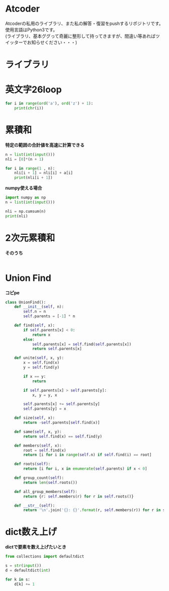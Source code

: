 # Atcoder

Atcoderの私用のライブラリ、また私の解答・復習をpushするリポジトリです。
使用言語はPython3です。<br>
(ライブラリ、基本ググって奇麗に整形して持ってきますが、間違い等あればツイッターでお知らせください・・・)


# ライブラリ


# 英文字26loop

```py
for i in range(ord('a'), ord('z') + 1):
    print(chr(i))

```

# 累積和
**特定の範囲の合計値を高速に計算できる**

```py
n = list(int(input()))
nli = [0]*(n + 1)

for i in range(1 , n):
    nli[i + 1] = nli[i] + a[i]
    print(nli[i + 1])
```

**numpy使える場合**
```py
import numpy as np
n = list(int(input()))

nli = np.cumsum(n)
print(nli)
```


# 2次元累積和
**そのうち**
```py

```

# Union Find

**コピpe**

```py
class UnionFind():
    def __init__(self, n):
        self.n = n
        self.parents = [-1] * n

    def find(self, x):
        if self.parents[x] < 0:
            return x
        else:
            self.parents[x] = self.find(self.parents[x])
            return self.parents[x]

    def unite(self, x, y):
        x = self.find(x)
        y = self.find(y)

        if x == y:
            return

        if self.parents[x] > self.parents[y]:
            x, y = y, x

        self.parents[x] += self.parents[y]
        self.parents[y] = x

    def size(self, x):
        return -self.parents[self.find(x)]

    def same(self, x, y):
        return self.find(x) == self.find(y)

    def members(self, x):
        root = self.find(x)
        return [i for i in range(self.n) if self.find(i) == root]

    def roots(self):
        return [i for i, x in enumerate(self.parents) if x < 0]

    def group_count(self):
        return len(self.roots())

    def all_group_members(self):
        return {r: self.members(r) for r in self.roots()}

    def __str__(self):
        return '\n'.join('{}: {}'.format(r, self.members(r)) for r in self.roots())


```

# dict数え上げ
**dictで要素を数え上げたいとき**

```py
from collections import defaultdict

s = str(input())
d = defaultdict(int)

for k in s:
    d[k] += 1

```
